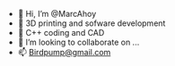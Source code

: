 - 👋 Hi, I’m @MarcAhoy
- 👀 3D printing and sofware development
- 🌱 C++ coding and CAD 
- 💞️ I’m looking to collaborate on ...
- 📫 Birdpump@gmail.com

<!---
MarcAhoy/MarcAhoy is a ✨ special ✨ repository because its `README.md` (this file) appears on your GitHub profile.
You can click the Preview link to take a look at your changes.
--->
